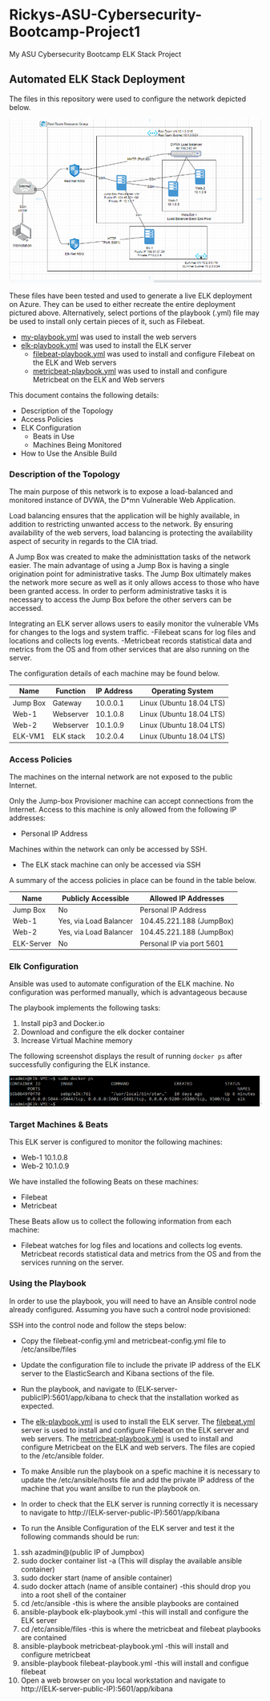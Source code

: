 # Rickys-ASU-Cybersecurity-Bootcamp-Project1
My ASU Cybersecurity Bootcamp ELK Stack Project

## Automated ELK Stack Deployment

The files in this repository were used to configure the network depicted below.

![](/images/Red-Team-Network.PNG)

These files have been tested and used to generate a live ELK deployment on Azure. They can be used to either recreate the entire deployment pictured above. Alternatively, select portions of the playbook (.yml) file may be used to install only certain pieces of it, such as Filebeat.

  - [my-playbook.yml](https://github.com/Rickyquintanar/Rickys-ASU-Cybersecurity-Bootcamp-Project1/blob/main/Ansible/my-playbook.yml) was used to install the web servers
  - [elk-playbook.yml](https://github.com/Rickyquintanar/Rickys-ASU-Cybersecurity-Bootcamp-Project1/blob/main/Ansible/elk-playbook.yml) was used to install the ELK server
    - [filebeat-playbook.yml](https://github.com/Rickyquintanar/Rickys-ASU-Cybersecurity-Bootcamp-Project1/blob/main/Ansible/filebeat-playbook.yml) was used to install and configure Filebeat on the ELK and Web servers
    - [metricbeat-playbook.yml](https://github.com/Rickyquintanar/Rickys-ASU-Cybersecurity-Bootcamp-Project1/blob/main/Ansible/metricbeat-playbook.yml) was used to install and configure Metricbeat on the ELK and Web servers

This document contains the following details:
- Description of the Topology
- Access Policies
- ELK Configuration
  - Beats in Use
  - Machines Being Monitored
- How to Use the Ansible Build


### Description of the Topology

The main purpose of this network is to expose a load-balanced and monitored instance of DVWA, the D*mn Vulnerable Web Application.

Load balancing ensures that the application will be highly available, in addition to restricting unwanted access to the network.
By ensuring availability of the web servers, load balancing is protecting the availability aspect of security in regards to the CIA triad.

A Jump Box was created to make the administtation tasks of the network easier. The main advantage of using a Jump Box is having a single origination point for administrative tasks. The Jump Box ultimately makes the network more secure as well as it only allows access to those who have been granted access. In order to perform administrative tasks it is necessary to access the Jump Box before the other servers can be accessed.

Integrating an ELK server allows users to easily monitor the vulnerable VMs for changes to the logs and system traffic.
  -Filebeat scans for log files and locations and collects log events.
  -Metricbeat records statistical data and metrics from the OS and from other services that are also running on the server.

The configuration details of each machine may be found below.

| Name     | Function | IP Address | Operating System        |
|----------|----------|------------|-------------------------|
| Jump Box | Gateway  | 10.0.0.1   | Linux (Ubuntu 18.04 LTS)|
| Web-1    | Webserver| 10.1.0.8   | Linux (Ubuntu 18.04 LTS)|
| Web-2    | Webserver| 10.1.0.9   | Linux (Ubuntu 18.04 LTS)|
| ELK-VM1  | ELK stack| 10.2.0.4   | Linux (Ubuntu 18.04 LTS)|

### Access Policies

The machines on the internal network are not exposed to the public Internet. 

Only the Jump-box Provisioner machine can accept connections from the Internet. Access to this machine is only allowed from the following IP addresses:
- Personal IP Address
 
Machines within the network can only be accessed by SSH.
- The ELK stack machine can only be accessed via SSH 

A summary of the access policies in place can be found in the table below.

| Name     | Publicly Accessible  |   Allowed IP Addresses   |
|----------|----------------------|--------------------------|
| Jump Box |   No                 | Personal IP Address      |
|  Web-1   |Yes, via Load Balancer| 104.45.221.188 (JumpBox) |
|  Web-2   |Yes, via Load Balancer| 104.45.221.188 (JumpBox) |
|ELK-Server|   No                 | Personal IP via port 5601|

### Elk Configuration

Ansible was used to automate configuration of the ELK machine. No configuration was performed manually, which is advantageous because 

The playbook implements the following tasks:
1. Install pip3 and Docker.io
2. Download and configure the elk docker container
3. Increase Virtual Machine memory

The following screenshot displays the result of running `docker ps` after successfully configuring the ELK instance.

![](/images/docker%20ps.PNG)

### Target Machines & Beats
This ELK server is configured to monitor the following machines:
- Web-1 10.1.0.8
- Web-2 10.1.0.9

We have installed the following Beats on these machines:
- Filebeat
- Metricbeat

These Beats allow us to collect the following information from each machine:
- Filebeat watches for log files and locations and collects log events. Metricbeat records statistical data and metrics from the OS and from the services running on the server.

### Using the Playbook
In order to use the playbook, you will need to have an Ansible control node already configured. Assuming you have such a control node provisioned: 

SSH into the control node and follow the steps below:
- Copy the filebeat-config.yml and metricbeat-config.yml file to /etc/ansilbe/files
- Update the configuration file to include the private IP address of the ELK server to the ElasticSearch and Kibana sections of the file.
- Run the playbook, and navigate to (ELK-server-publicIP):5601/app/kibana to check that the installation worked as expected.

- The [elk-playbook.yml](https://github.com/Rickyquintanar/Rickys-ASU-Cybersecurity-Bootcamp-Project1/blob/main/Ansible/elk-playbook.yml) is used to install the ELK server. The [filebeat.yml](https://github.com/Rickyquintanar/Rickys-ASU-Cybersecurity-Bootcamp-Project1/blob/main/Ansible/filebeat-playbook.yml) server is used to install and configure Filebeat on the ELK server and web servers. The [metricbeat-playbook.yml](https://github.com/Rickyquintanar/Rickys-ASU-Cybersecurity-Bootcamp-Project1/blob/main/Ansible/metricbeat-playbook.yml) is used to install and configure Metricbeat on the ELK and web servers. The files are copied to the /etc/ansible folder.
- To make Ansible run the playbook on a spefic machine it is necessary to update the /etc/ansible/hosts file and add the private IP address of the machine that you want ansilbe to run the playbook on. 
- In order to check that the ELK server is running correctly it is necessary to navigate to http://(ELK-server-public-IP):5601/app/kibana

- To run the Ansible Configuration of the ELK server and test it the following commands should be run:

1. ssh azadmin@(public IP of Jumpbox)
2. sudo docker container list -a (This will display the available ansible container)
3. sudo docker start (name of ansible container)
4. sudo docker attach (name of ansible container)  -this should drop you into a root shell of the container
5. cd /etc/ansible  -this is where the ansible playbooks are contained
6. ansible-playbook elk-playbook.yml  -this will install and configure the ELK server
7. cd /etc/ansible/files -this is where the metricbeat and filebeat playbooks are contained
8. ansible-playbook metricbeat-playbook.yml  -this will install and configure metricbeat
9. ansible-playbook filebeat-playbook.yml  -this will install and configue filebeat
10. Open a web browser on you local workstation and navigate to http://(ELK-server-public-IP):5601/app/kibana 
